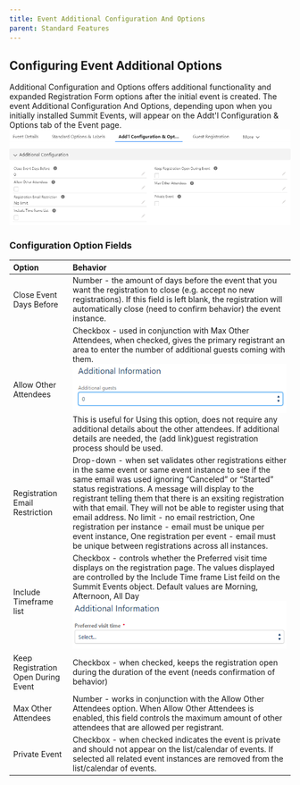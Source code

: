 ```yaml
---
title: Event Additional Configuration And Options
parent: Standard Features
---
```


## Configuring Event Additional Options
Additional Configuration and Options offers additional functionality and expanded Registration Form options after the initial event is created.  The event Additional Configuration And Options, depending upon when you initially installed Summit Events, will appear on the Addt'l Configuration & Options tab of the Event page.
![Add'l Config And Options Tab](images/EventAddConfigAndOptionsTab.PNG)


### Configuration Option Fields

| Option    | Behavior |
| :---      | :---         |
| Close Event Days Before | Number - the amount of days before the event that you want the registration to close (e.g. accept no new registrations).  If this field is left blank, the registration will automatically close (need to confirm behavior) the event instance. |
| Allow Other Attendees | Checkbox - used in conjunction with Max Other Attendees, when checked, gives the primary registrant an area to enter the number of additional guests coming with them. <br/> ![Add'l Guests Reg Screen](images/Addtl_Guests.png) <br/> This is useful for Using this option, does not require any additional details about the other attendees.  If additional details are needed, the (add link)guest registration process should be used. |
| Registration Email Restriction | Drop-down - when set validates other registrations either in the same event  or same event instance to see if the same email was used ignoring “Canceled” or “Started” status registrations.  A message will display to the registrant telling them that there is an exsiting registration with that email.  They will not be able to register using that email address.  No limit - no email restriction,  One registration per instance - email must be unique per event instance, One registration per event - email must be unique between registrations across all instances. |
| Include Timeframe list | Checkbox - controls whether the Preferred visit time displays on the registration page.  The values displayed are controlled by the Include Time frame List feild on the Summit Events object.  Default values are Morning, Afternoon, All Day <br/> ![Timeframe List Image](images/Timeframe-List-Image.PNG) |
| Keep Registration Open During Event | Checkbox - when checked, keeps the registration open during the duration of the event (needs confirmation of behavior) |
| Max Other Attendees | Number - works in conjunction with the Allow Other Attendees option.  When Allow Other Attendees is enabled, this field controls the maximum amount of other attendees that are allowed per registrant. |
| Private Event | Checkbox - when checked indicates the event is private and should not appear on the list/calendar of events.  If selected all related event instances are removed from the list/calendar of events. |


